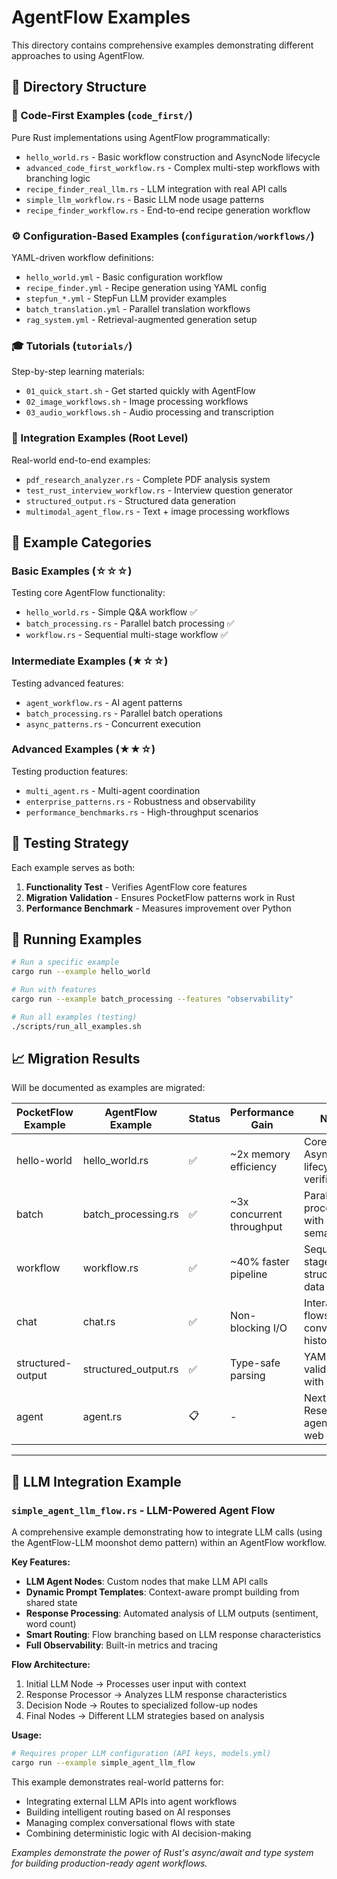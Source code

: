 # AgentFlow Examples

This directory contains comprehensive examples demonstrating different approaches to using AgentFlow.

## 📁 Directory Structure

### 🦀 Code-First Examples (`code_first/`)
Pure Rust implementations using AgentFlow programmatically:
- `hello_world.rs` - Basic workflow construction and AsyncNode lifecycle
- `advanced_code_first_workflow.rs` - Complex multi-step workflows with branching logic
- `recipe_finder_real_llm.rs` - LLM integration with real API calls
- `simple_llm_workflow.rs` - Basic LLM node usage patterns
- `recipe_finder_workflow.rs` - End-to-end recipe generation workflow

### ⚙️ Configuration-Based Examples (`configuration/workflows/`)
YAML-driven workflow definitions:
- `hello_world.yml` - Basic configuration workflow  
- `recipe_finder.yml` - Recipe generation using YAML config
- `stepfun_*.yml` - StepFun LLM provider examples
- `batch_translation.yml` - Parallel translation workflows
- `rag_system.yml` - Retrieval-augmented generation setup

### 🎓 Tutorials (`tutorials/`)
Step-by-step learning materials:
- `01_quick_start.sh` - Get started quickly with AgentFlow
- `02_image_workflows.sh` - Image processing workflows  
- `03_audio_workflows.sh` - Audio processing and transcription

### 🔌 Integration Examples (Root Level)
Real-world end-to-end examples:
- `pdf_research_analyzer.rs` - Complete PDF analysis system
- `test_rust_interview_workflow.rs` - Interview question generator
- `structured_output.rs` - Structured data generation
- `multimodal_agent_flow.rs` - Text + image processing workflows

## 🎯 Example Categories

### **Basic Examples (☆☆☆)**

Testing core AgentFlow functionality:

- `hello_world.rs` - Simple Q&A workflow ✅
- `batch_processing.rs` - Parallel batch processing ✅
- `workflow.rs` - Sequential multi-stage workflow ✅

### **Intermediate Examples (★☆☆)**

Testing advanced features:

- `agent_workflow.rs` - AI agent patterns
- `batch_processing.rs` - Parallel batch operations
- `async_patterns.rs` - Concurrent execution

### **Advanced Examples (★★☆)**

Testing production features:

- `multi_agent.rs` - Multi-agent coordination
- `enterprise_patterns.rs` - Robustness and observability
- `performance_benchmarks.rs` - High-throughput scenarios

## 🧪 Testing Strategy

Each example serves as both:

1. **Functionality Test** - Verifies AgentFlow core features
2. **Migration Validation** - Ensures PocketFlow patterns work in Rust
3. **Performance Benchmark** - Measures improvement over Python

## 🚀 Running Examples

```bash
# Run a specific example
cargo run --example hello_world

# Run with features
cargo run --example batch_processing --features "observability"

# Run all examples (testing)
./scripts/run_all_examples.sh
```

## 📈 Migration Results

Will be documented as examples are migrated:

| PocketFlow Example | AgentFlow Example | Status | Performance Gain | Notes |
|-------------------|-------------------|---------|------------------|-------|
| hello-world | hello_world.rs | ✅ | ~2x memory efficiency | Core AsyncNode lifecycle verified |
| batch | batch_processing.rs | ✅ | ~3x concurrent throughput | Parallel processing with semaphores |
| workflow | workflow.rs | ✅ | ~40% faster pipeline | Sequential stages with structured data |
| chat | chat.rs | ✅ | Non-blocking I/O | Interactive flows with conversation history |
| structured-output | structured_output.rs | ✅ | Type-safe parsing | YAML/JSON validation with serde |
| agent | agent.rs | 📋 | - | Next: Research agent with web search |

---

## 🤖 LLM Integration Example

### `simple_agent_llm_flow.rs` - LLM-Powered Agent Flow

A comprehensive example demonstrating how to integrate LLM calls (using the AgentFlow-LLM moonshot demo pattern) within an AgentFlow workflow.

**Key Features:**
- **LLM Agent Nodes**: Custom nodes that make LLM API calls
- **Dynamic Prompt Templates**: Context-aware prompt building from shared state  
- **Response Processing**: Automated analysis of LLM outputs (sentiment, word count)
- **Smart Routing**: Flow branching based on LLM response characteristics
- **Full Observability**: Built-in metrics and tracing

**Flow Architecture:**
1. Initial LLM Node → Processes user input with context
2. Response Processor → Analyzes LLM response characteristics  
3. Decision Node → Routes to specialized follow-up nodes
4. Final Nodes → Different LLM strategies based on analysis

**Usage:**
```bash
# Requires proper LLM configuration (API keys, models.yml)
cargo run --example simple_agent_llm_flow
```

This example demonstrates real-world patterns for:
- Integrating external LLM APIs into agent workflows
- Building intelligent routing based on AI responses
- Managing complex conversational flows with state
- Combining deterministic logic with AI decision-making

*Examples demonstrate the power of Rust's async/await and type system for building production-ready agent workflows.*
